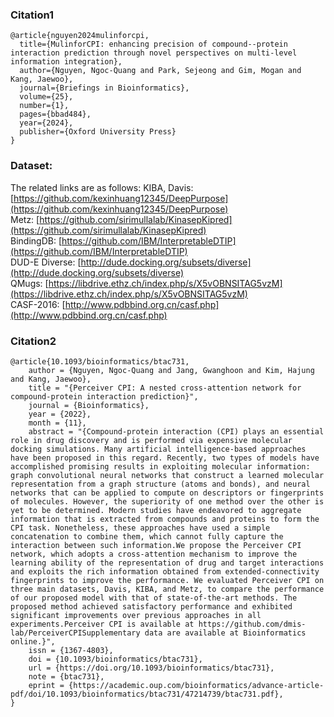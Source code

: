 
### Citation1
```
@article{nguyen2024mulinforcpi,
  title={MulinforCPI: enhancing precision of compound--protein interaction prediction through novel perspectives on multi-level information integration},
  author={Nguyen, Ngoc-Quang and Park, Sejeong and Gim, Mogan and Kang, Jaewoo},
  journal={Briefings in Bioinformatics},
  volume={25},
  number={1},
  pages={bbad484},
  year={2024},
  publisher={Oxford University Press}
}
```

### **Dataset:**
The related links are as follows:
KIBA, Davis: [https://github.com/kexinhuang12345/DeepPurpose](https://github.com/kexinhuang12345/DeepPurpose) \
Metz:  [https://github.com/sirimullalab/KinasepKipred](https://github.com/sirimullalab/KinasepKipred) \
BindingDB:  [https://github.com/IBM/InterpretableDTIP](https://github.com/IBM/InterpretableDTIP) \
DUD-E Diverse:  [http://dude.docking.org/subsets/diverse](http://dude.docking.org/subsets/diverse) \
QMugs:  [https://libdrive.ethz.ch/index.php/s/X5vOBNSITAG5vzM](https://libdrive.ethz.ch/index.php/s/X5vOBNSITAG5vzM) \
CASF-2016: [http://www.pdbbind.org.cn/casf.php](http://www.pdbbind.org.cn/casf.php)


### Citation2
```
@article{10.1093/bioinformatics/btac731,
    author = {Nguyen, Ngoc-Quang and Jang, Gwanghoon and Kim, Hajung and Kang, Jaewoo},
    title = "{Perceiver CPI: A nested cross-attention network for compound-protein interaction prediction}",
    journal = {Bioinformatics},
    year = {2022},
    month = {11},
    abstract = "{Compound-protein interaction (CPI) plays an essential role in drug discovery and is performed via expensive molecular docking simulations. Many artificial intelligence-based approaches have been proposed in this regard. Recently, two types of models have accomplished promising results in exploiting molecular information: graph convolutional neural networks that construct a learned molecular representation from a graph structure (atoms and bonds), and neural networks that can be applied to compute on descriptors or fingerprints of molecules. However, the superiority of one method over the other is yet to be determined. Modern studies have endeavored to aggregate information that is extracted from compounds and proteins to form the CPI task. Nonetheless, these approaches have used a simple concatenation to combine them, which cannot fully capture the interaction between such information.We propose the Perceiver CPI network, which adopts a cross-attention mechanism to improve the learning ability of the representation of drug and target interactions and exploits the rich information obtained from extended-connectivity fingerprints to improve the performance. We evaluated Perceiver CPI on three main datasets, Davis, KIBA, and Metz, to compare the performance of our proposed model with that of state-of-the-art methods. The proposed method achieved satisfactory performance and exhibited significant improvements over previous approaches in all experiments.Perceiver CPI is available at https://github.com/dmis-lab/PerceiverCPISupplementary data are available at Bioinformatics online.}",
    issn = {1367-4803},
    doi = {10.1093/bioinformatics/btac731},
    url = {https://doi.org/10.1093/bioinformatics/btac731},
    note = {btac731},
    eprint = {https://academic.oup.com/bioinformatics/advance-article-pdf/doi/10.1093/bioinformatics/btac731/47214739/btac731.pdf},
}
```

